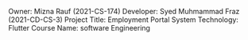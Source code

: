Owner: Mizna Rauf (2021-CS-174)
Developer: Syed Muhmammad Fraz (2021-CD-CS-3)
Project Title: Employment Portal System
Technology: Flutter
Course Name: software Engineering
